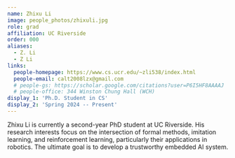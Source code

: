 ```yaml
---
name: Zhixu Li
image: people_photos/zhixuli.jpg
role: grad
affiliation: UC Riverside
order: 000
aliases:
  - Z. Li
  - Z Li
links:
  people-homepage: https://www.cs.ucr.edu/~zli538/index.html
  people-email: calt2008lzx@gmail.com
  # people-gs: https://scholar.google.com/citations?user=P6I5HF8AAAAJ
  # people-office: 344 Winston Chung Hall (WCH)
display_1: 'Ph.D. Student in CS'
display_2: 'Spring 2024 -- Present'
---
```


Zhixu Li is currently a second-year PhD student at UC Riverside. His research interests focus on the intersection of formal methods, imitation learning, and reinforcement learning, particularly their applications in robotics. The ultimate goal is to develop a trustworthy embedded AI system.